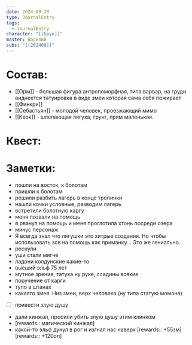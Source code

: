 ```yaml
---
date: 2024-09-28
type: JournalEntry
tags:
  - JournalEntry
character: "[[Брук]]"
master: Василий
subs: "[[202409]]"
---
```

# Состав:
- [[Орм]] - большая фигура антропоморфная, типа варвар, на груди виднеется татуировка в виде змеи которая сама себя пожирает
- [[Финкри]]
- [[Себастьян]] - молодой человек, проезжающий мимо
- [[Квок]] - шлепающая лягуха, грунг, прям маленькая.
# Квест:

# Заметки:
- пошли на восток, к болотам
- пришли к болотам
- решили разбить лагерь в конце тропинки
- нашли кочки условные, разводим лагерь
- встретили болотную каргу
- меня позвали на помощь
- я рванул на помощь и меня проглотила хтонь посреди озера
- минус персонаж
- Я всегда знал что лягушки это хитрые создания. Но чтобы использовать зов на помощь как приманку... Это же гениально.
- реснули 
- уши стали мягче
- ладони колдунские какие-то
- высший эльф 75 лет
- мутное зрение, татуха ну руке, ссадины всякие
- поручение от карги
- тупо в штанах
- какаято змея. Низ змеи, верх человека.(ну типа статую момона)
- [ ] привести злую душу
- дали кинжал, просили убить злую душу этим клинком
- [rewards:: магический кинжал]
- какой-то эльф дунул в рог и изгнал нас наверх
[rewards:: +55зм]
[rewards:: +120оп]
